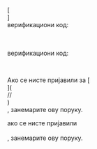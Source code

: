 [<br host>]<br action>верификациони код:<br code>

<br url><br action>верификациони код:

<br code>

Ако се нисте пријавили за [<br host>](<br protocol>//<br host>)<br action>, занемарите ову поруку.

ако се нисте пријавили<br url><br action>, занемарите ову поруку.
